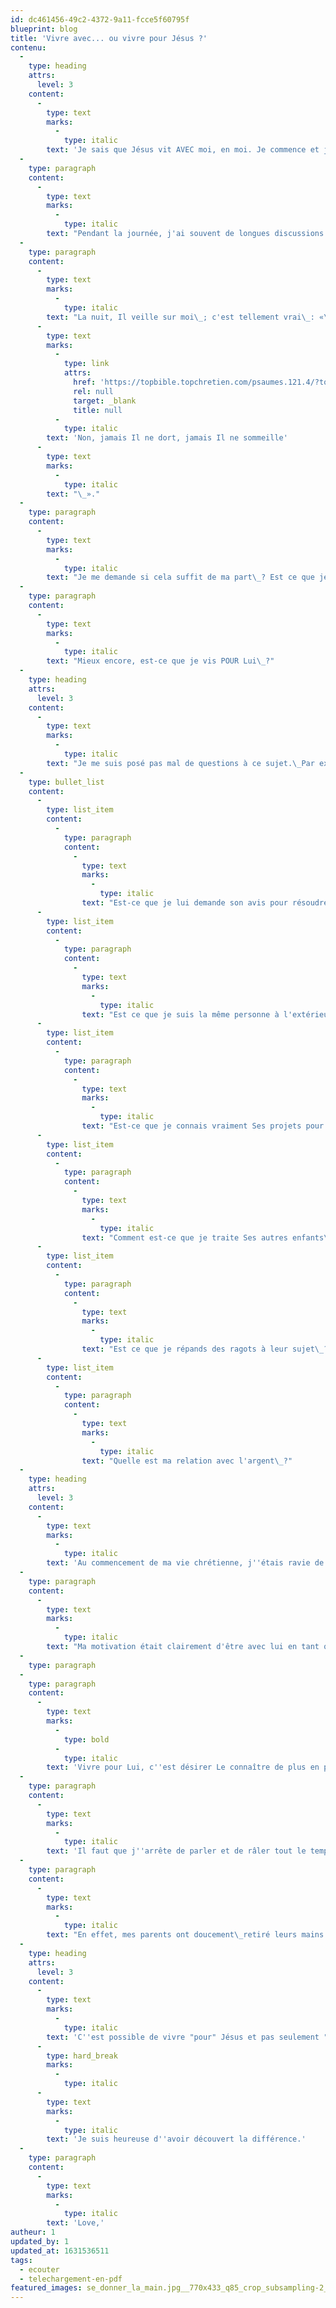 ```yaml
---
id: dc461456-49c2-4372-9a11-fcce5f60795f
blueprint: blog
title: 'Vivre avec... ou vivre pour Jésus ?'
contenu:
  -
    type: heading
    attrs:
      level: 3
    content:
      -
        type: text
        marks:
          -
            type: italic
        text: 'Je sais que Jésus vit AVEC moi, en moi. Je commence et je finis ma journée avec Lui.'
  -
    type: paragraph
    content:
      -
        type: text
        marks:
          -
            type: italic
        text: "Pendant la journée, j'ai souvent de longues discussions avec Lui. J'avoue qu'Il a une excellente écoute\_; d'ailleurs, je pense que je devrais lui laisser plus de temps pour que Lui me parle\_; car j'ai tendance à monopoliser la conversation."
  -
    type: paragraph
    content:
      -
        type: text
        marks:
          -
            type: italic
        text: "La nuit, Il veille sur moi\_; c'est tellement vrai\_: «\_"
      -
        type: text
        marks:
          -
            type: link
            attrs:
              href: 'https://topbible.topchretien.com/psaumes.121.4/?to=4'
              rel: null
              target: _blank
              title: null
          -
            type: italic
        text: 'Non, jamais Il ne dort, jamais Il ne sommeille'
      -
        type: text
        marks:
          -
            type: italic
        text: "\_»."
  -
    type: paragraph
    content:
      -
        type: text
        marks:
          -
            type: italic
        text: "Je me demande si cela suffit de ma part\_? Est ce que je vis avec Lui, comme Lui vit avec moi\_? Quelle est la motivation qui m'anime quand je dis que je veux vivre avec Jésus\_? Est-ce que c'est pour recevoir quelque chose\_?"
  -
    type: paragraph
    content:
      -
        type: text
        marks:
          -
            type: italic
        text: "Mieux encore, est-ce que je vis POUR Lui\_?"
  -
    type: heading
    attrs:
      level: 3
    content:
      -
        type: text
        marks:
          -
            type: italic
        text: "Je me suis posé pas mal de questions à ce sujet.\_Par exemple\_:"
  -
    type: bullet_list
    content:
      -
        type: list_item
        content:
          -
            type: paragraph
            content:
              -
                type: text
                marks:
                  -
                    type: italic
                text: "Est-ce que je lui demande son avis pour résoudre mes différents\_?"
      -
        type: list_item
        content:
          -
            type: paragraph
            content:
              -
                type: text
                marks:
                  -
                    type: italic
                text: "Est ce que je suis la même personne à l'extérieur de la maison qu'à l'intérieur\_?"
      -
        type: list_item
        content:
          -
            type: paragraph
            content:
              -
                type: text
                marks:
                  -
                    type: italic
                text: "Est-ce que je connais vraiment Ses projets pour moi\_?"
      -
        type: list_item
        content:
          -
            type: paragraph
            content:
              -
                type: text
                marks:
                  -
                    type: italic
                text: "Comment est-ce que je traite Ses autres enfants\_? \_"
      -
        type: list_item
        content:
          -
            type: paragraph
            content:
              -
                type: text
                marks:
                  -
                    type: italic
                text: "Est ce que je répands des ragots à leur sujet\_?"
      -
        type: list_item
        content:
          -
            type: paragraph
            content:
              -
                type: text
                marks:
                  -
                    type: italic
                text: "Quelle est ma relation avec l'argent\_?"
  -
    type: heading
    attrs:
      level: 3
    content:
      -
        type: text
        marks:
          -
            type: italic
        text: 'Au commencement de ma vie chrétienne, j''étais ravie de prendre Jésus comme mon ''Sauveur''. Mais j''ai vite déchanté quand j''ai compris qu''Il devait aussi être mon ''Seigneur''.'
  -
    type: paragraph
    content:
      -
        type: text
        marks:
          -
            type: italic
        text: "Ma motivation était clairement d'être avec lui en tant que Sauveur. Après tout, mes parents m'ont éduquée à devenir indépendante, à travailler et à prendre mes propres décisions. Toute petite, ils m'ont toujours tenue par la main, geste très sécurisant pour un enfant. \_Maman et Papa sont là. Et peu à peu, leurs mains sont devenues de moins en moins importantes dans ma vie. Est ce que j'avais vraiment besoin de redevenir 'dépendante' de quelqu'un d'autre ?\_Oh, que oui\_!!!"
  -
    type: paragraph
  -
    type: paragraph
    content:
      -
        type: text
        marks:
          -
            type: bold
          -
            type: italic
        text: 'Vivre pour Lui, c''est désirer Le connaître de plus en plus.'
  -
    type: paragraph
    content:
      -
        type: text
        marks:
          -
            type: italic
        text: 'Il faut que j''arrête de parler et de râler tout le temps ; il faut que j''essaye de Lui ressembler davantage, de L''aimer, et de faire de Lui mon délice. Vivre pour Lui, c''est vivre dans la reconnaissance, surtout pour le fait qu''Il m''a sauvée. Vivre pour Jésus c''est reconnaître mon besoin de Sa grâce et dépendre entièrement de cette grâce, manifestée sur la croix.'
  -
    type: paragraph
    content:
      -
        type: text
        marks:
          -
            type: italic
        text: "En effet, mes parents ont doucement\_retiré leurs mains des miennes, afin que je puisse mettre mes mains dans les mains de Jésus, un geste tellement sécurisant pour moi, Son enfant."
  -
    type: heading
    attrs:
      level: 3
    content:
      -
        type: text
        marks:
          -
            type: italic
        text: 'C''est possible de vivre "pour" Jésus et pas seulement "avec" Jésus.'
      -
        type: hard_break
        marks:
          -
            type: italic
      -
        type: text
        marks:
          -
            type: italic
        text: 'Je suis heureuse d''avoir découvert la différence.'
  -
    type: paragraph
    content:
      -
        type: text
        marks:
          -
            type: italic
        text: 'Love,'
autheur: 1
updated_by: 1
updated_at: 1631536511
tags:
  - ecouter
  - telechargement-en-pdf
featured_images: se_donner_la_main.jpg__770x433_q85_crop_subsampling-2_upscale-1631536508.jpg
---
```

